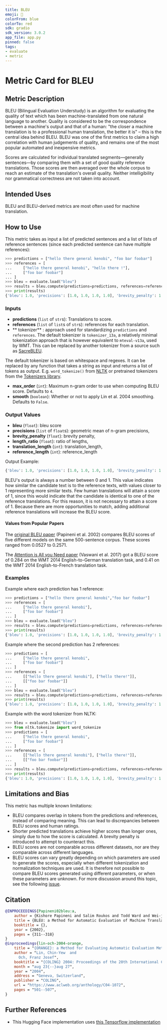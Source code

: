 ```yaml
---
title: BLEU
emoji: 🤗 
colorFrom: blue
colorTo: red
sdk: gradio
sdk_version: 3.0.2
app_file: app.py
pinned: false
tags:
- evaluate
- metric
---
```


# Metric Card for BLEU


## Metric Description
BLEU (Bilingual Evaluation Understudy) is an algorithm for evaluating the quality of text which has been machine-translated from one natural language to another. Quality is considered to be the correspondence between a machine's output and that of a human: "the closer a machine translation is to a professional human translation, the better it is" – this is the central idea behind BLEU. BLEU was one of the first metrics to claim a high correlation with human judgements of quality, and remains one of the most popular automated and inexpensive metrics.

Scores are calculated for individual translated segments—generally sentences—by comparing them with a set of good quality reference translations. Those scores are then averaged over the whole corpus to reach an estimate of the translation's overall quality. Neither intelligibility nor grammatical correctness are not taken into account.

## Intended Uses
BLEU and BLEU-derived metrics are most often used for machine translation.

## How to Use

This metric takes as input a list of predicted sentences and a list of lists of reference sentences (since each predicted sentence can have multiple references):

```python
>>> predictions = ["hello there general kenobi", "foo bar foobar"]
>>> references = [
...     ["hello there general kenobi", "hello there !"],
...     ["foo bar foobar"]
... ]
>>> bleu = evaluate.load("bleu")
>>> results = bleu.compute(predictions=predictions, references=references)
>>> print(results)
{'bleu': 1.0, 'precisions': [1.0, 1.0, 1.0, 1.0], 'brevity_penalty': 1.0, 'length_ratio': 1.1666666666666667, 'translation_length': 7, 'reference_length': 6}
```

### Inputs
- **predictions** (`list` of `str`s): Translations to score.
- **references** (`list` of `list`s of `str`s): references for each translation.
- ** tokenizer** : approach used for standardizing `predictions` and `references`.
    The default tokenizer is `tokenizer_13a`, a relatively minimal tokenization approach that is however equivalent to `mteval-v13a`, used by WMT.
    This can be replaced by another tokenizer from a source such as [SacreBLEU](https://github.com/mjpost/sacrebleu/tree/master/sacrebleu/tokenizers).

The default tokenizer is based on whitespace and regexes. It can be replaced by any function that takes a string as input and returns a list of tokens as output. E.g. `word_tokenize()` from [NLTK](https://www.nltk.org/api/nltk.tokenize.html) or pretrained tokenizers from the [Tokenizers library](https://huggingface.co/docs/tokenizers/index).
- **max_order** (`int`): Maximum n-gram order to use when computing BLEU score. Defaults to `4`.
- **smooth** (`boolean`): Whether or not to apply Lin et al. 2004 smoothing. Defaults to `False`.

### Output Values
- **bleu** (`float`): bleu score
- **precisions** (`list` of `float`s): geometric mean of n-gram precisions,
- **brevity_penalty** (`float`): brevity penalty,
- **length_ratio** (`float`): ratio of lengths,
- **translation_length** (`int`): translation_length,
- **reference_length** (`int`): reference_length

Output Example:
```python
{'bleu': 1.0, 'precisions': [1.0, 1.0, 1.0, 1.0], 'brevity_penalty': 1.0, 'length_ratio': 1.1666666666666667, 'translation_length': 7, 'reference_length': 6}
```

BLEU's output is always a number between 0 and 1. This value indicates how similar the candidate text is to the reference texts, with values closer to 1 representing more similar texts. Few human translations will attain a score of 1, since this would indicate that the candidate is identical to one of the reference translations. For this reason, it is not necessary to attain a score of 1. Because there are more opportunities to match, adding additional reference translations will increase the BLEU score.

#### Values from Popular Papers
The [original BLEU paper](https://aclanthology.org/P02-1040/) (Papineni et al. 2002) compares BLEU scores of five different models on the same 500-sentence corpus. These scores ranged from 0.0527 to 0.2571.

The [Attention is All you Need paper](https://proceedings.neurips.cc/paper/2017/file/3f5ee243547dee91fbd053c1c4a845aa-Paper.pdf) (Vaswani et al. 2017) got a BLEU score of 0.284 on the WMT 2014 English-to-German translation task, and 0.41 on the WMT 2014 English-to-French translation task.

### Examples

Example where each prediction has 1 reference:
```python
>>> predictions = ["hello there general kenobi","foo bar foobar"]
>>> references = [
...     ["hello there general kenobi"],
...     ["foo bar foobar"]
... ]
>>> bleu = evaluate.load("bleu")
>>> results = bleu.compute(predictions=predictions, references=references)
>>> print(results)
{'bleu': 1.0, 'precisions': [1.0, 1.0, 1.0, 1.0], 'brevity_penalty': 1.0, 'length_ratio': 1.0, 'translation_length': 7, 'reference_length': 7}
```

Example where the second prediction has 2 references:
```python
>>> predictions = [
...     ["hello there general kenobi",
...     ["foo bar foobar"]
... ]
>>> references = [
...     [["hello there general kenobi"], ["hello there!"]],
...     [["foo bar foobar"]]
... ]
>>> bleu = evaluate.load("bleu")
>>> results = bleu.compute(predictions=predictions, references=references)
>>> print(results)
{'bleu': 1.0, 'precisions': [1.0, 1.0, 1.0, 1.0], 'brevity_penalty': 1.0, 'length_ratio': 1.1666666666666667, 'translation_length': 7, 'reference_length': 6}
```

Example with the word tokenizer from NLTK:
```python
>>> bleu = evaluate.load("bleu")
>>> from nltk.tokenize import word_tokenize
>>> predictions = [
...     ["hello there general kenobi",
...     ["foo bar foobar"]
... ]
>>> references = [
...     [["hello there general kenobi"], ["hello there!"]],
...     [["foo bar foobar"]]
... ]
>>> results = bleu.compute(predictions=predictions, references=references, tokenizer=word_tokenize)
>>> print(results)
{'bleu': 1.0, 'precisions': [1.0, 1.0, 1.0, 1.0], 'brevity_penalty': 1.0, 'length_ratio': 1.1666666666666667, 'translation_length': 7, 'reference_length': 6}
```

## Limitations and Bias
This metric has multiple known limitations:
- BLEU compares overlap in tokens from the predictions and references, instead of comparing meaning. This can lead to discrepancies between BLEU scores and human ratings.
- Shorter predicted translations achieve higher scores than longer ones, simply due to how the score is calculated. A brevity penalty is introduced to attempt to counteract this.
- BLEU scores are not comparable across different datasets, nor are they comparable across different languages.
- BLEU scores can vary greatly depending on which parameters are used to generate the scores, especially when different tokenization and normalization techniques are used. It is therefore not possible to compare BLEU scores generated using different parameters, or when these parameters are unknown. For more discussion around this topic, see the following [issue](https://github.com/huggingface/datasets/issues/137).

## Citation
```bibtex
@INPROCEEDINGS{Papineni02bleu:a,
    author = {Kishore Papineni and Salim Roukos and Todd Ward and Wei-jing Zhu},
    title = {BLEU: a Method for Automatic Evaluation of Machine Translation},
    booktitle = {},
    year = {2002},
    pages = {311--318}
}
@inproceedings{lin-och-2004-orange,
    title = "{ORANGE}: a Method for Evaluating Automatic Evaluation Metrics for Machine Translation",
    author = "Lin, Chin-Yew  and
      Och, Franz Josef",
    booktitle = "{COLING} 2004: Proceedings of the 20th International Conference on Computational Linguistics",
    month = "aug 23{--}aug 27",
    year = "2004",
    address = "Geneva, Switzerland",
    publisher = "COLING",
    url = "https://www.aclweb.org/anthology/C04-1072",
    pages = "501--507",
}
```

## Further References
- This Hugging Face implementation uses [this Tensorflow implementation](https://github.com/tensorflow/nmt/blob/master/nmt/scripts/bleu.py)
